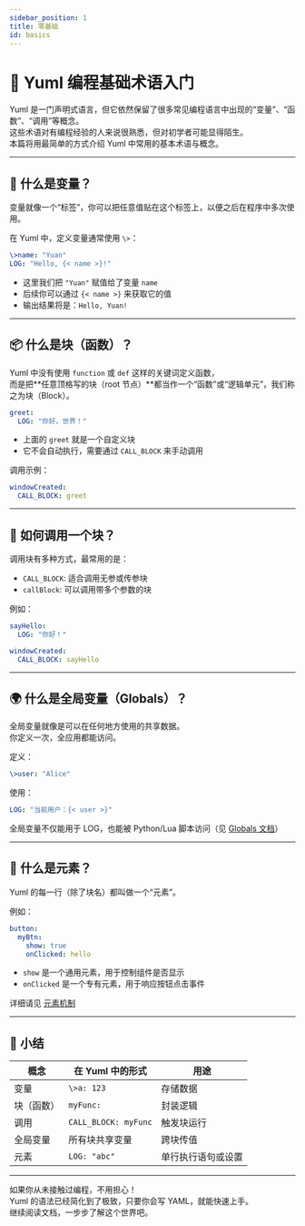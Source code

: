 ```yaml
---
sidebar_position: 1
title: 零基础
id: basics
---
```


# 🧠 Yuml 编程基础术语入门

Yuml 是一门声明式语言，但它依然保留了很多常见编程语言中出现的“变量”、“函数”、“调用”等概念。  
这些术语对有编程经验的人来说很熟悉，但对初学者可能显得陌生。  
本篇将用最简单的方式介绍 Yuml 中常用的基本术语与概念。

---

## 📌 什么是变量？

变量就像一个“标签”，你可以把任意值贴在这个标签上，以便之后在程序中多次使用。

在 Yuml 中，定义变量通常使用 `\>`：

```yaml
\>name: "Yuan"
LOG: "Hello, {< name >}!"
```

- 这里我们把 `"Yuan"` 赋值给了变量 `name`
- 后续你可以通过 `{< name >}` 来获取它的值
- 输出结果将是：`Hello, Yuan!`

---

## 📦 什么是块（函数）？

Yuml 中没有使用 `function` 或 `def` 这样的关键词定义函数，  
而是把**任意顶格写的块（root 节点）**都当作一个“函数”或“逻辑单元”，我们称之为块（Block）。

```yaml
greet:
  LOG: "你好，世界！"
```

- 上面的 `greet` 就是一个自定义块
- 它不会自动执行，需要通过 `CALL_BLOCK` 来手动调用

调用示例：

```yaml
windowCreated:
  CALL_BLOCK: greet
```

---

## 🔁 如何调用一个块？

调用块有多种方式，最常用的是：

- `CALL_BLOCK`: 适合调用无参或传参块
- `callBlock`: 可以调用带多个参数的块

例如：

```yaml
sayHello:
  LOG: "你好！"

windowCreated:
  CALL_BLOCK: sayHello
```

---

## 🌍 什么是全局变量（Globals）？

全局变量就像是可以在任何地方使用的共享数据。  
你定义一次，全应用都能访问。

定义：

```yaml
\>user: "Alice"
```

使用：

```yaml
LOG: "当前用户：{< user >}"
```

全局变量不仅能用于 LOG，也能被 Python/Lua 脚本访问（见 [Globals 文档](/docs/使用教程/globals)）

---

## 🔧 什么是元素？

Yuml 的每一行（除了块名）都叫做一个“元素”。

例如：

```yaml
button:
  myBtn:
    show: true
    onClicked: hello
```

- `show` 是一个通用元素，用于控制组件是否显示
- `onClicked` 是一个专有元素，用于响应按钮点击事件

详细请见 [元素机制](/docs/使用教程/elements)

---

## 🧠 小结

| 概念 | 在 Yuml 中的形式 | 用途 |
|------|------------------|------|
| 变量 | `\>a: 123`       | 存储数据 |
| 块（函数） | `myFunc:` | 封装逻辑 |
| 调用 | `CALL_BLOCK: myFunc` | 触发块运行 |
| 全局变量 | 所有块共享变量 | 跨块传值 |
| 元素 | `LOG: "abc"`     | 单行执行语句或设置 |

---

如果你从未接触过编程，不用担心！  
Yuml 的语法已经简化到了极致，只要你会写 YAML，就能快速上手。  
继续阅读文档，一步步了解这个世界吧。